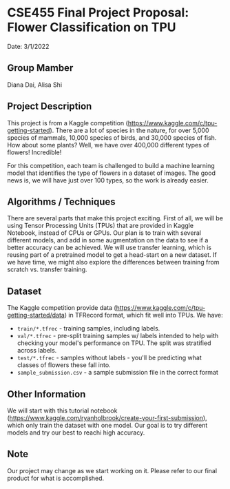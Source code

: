 # CSE455 Final Project Proposal: Flower Classification on TPU
Date: 3/1/2022

## Group Mamber
Diana Dai, Alisa Shi

## Project Description
This project is from a Kaggle competition (https://www.kaggle.com/c/tpu-getting-started). There are a lot of species in the nature, for over 5,000 species of mammals, 10,000 species of birds, and 30,000 species of fish. How about some plants? Well, we have over 400,000 different types of flowers! Incredible!

For this competition, each team is challenged to build a machine learning model that identifies the type of flowers in a dataset of images. The good news is, we will have just over 100 types, so the work is already easier. 

## Algorithms / Techniques
There are several parts that make this project exciting. First of all, we will be using Tensor Processing Units (TPUs) that are provided in Kaggle Notebook, instead of CPUs or GPUs. Our plan is to train with several different models, and add in some augmentation on the data to see if a better accuracy can be achieved. We will use transfer learning, which is reusing part of a pretrained model to get a head-start on a new dataset. If we have time, we might also explore the differences between training from scratch vs. transfer training.

## Dataset
The Kaggle competition provide data (https://www.kaggle.com/c/tpu-getting-started/data) in TFRecord format, which fit well into TPUs. We have:
* ```train/*.tfrec``` - training samples, including labels.
* ```val/*.tfrec``` - pre-split training samples w/ labels intended to help with checking your model's performance on TPU. The split was stratified across labels.
* ```test/*.tfrec``` - samples without labels - you'll be predicting what classes of flowers these fall into.
* ```sample_submission.csv``` - a sample submission file in the correct format

## Other Information
We will start with this tutorial notebook (https://www.kaggle.com/ryanholbrook/create-your-first-submission), which only train the dataset with one model. Our goal is to try different models and try our best to reachi high accuracy. 

## Note
Our project may change as we start working on it. Please refer to our final product for what is accomplished. 
